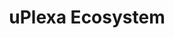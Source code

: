 ---
title: "uPlexa Ecosystem"
metaTitle: "Introduction Page about uPlexa Ecosystem"
metaDescription: "Details background and info about uPlexa Ecosystem"
---